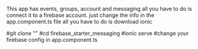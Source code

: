 This app has events, groups, account and messaging all you have to 
do is connect it to a firebase account. just change the info in the app.component.ts file 
all you have to do is download ionic

#git clone ""
#cd firebase_starter_messaging
#ionic serve
#change your firebase config in app.component.ts
